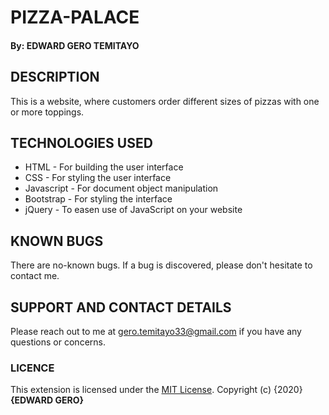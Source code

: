 # PIZZA-PALACE
#### By: **EDWARD GERO TEMITAYO**

## DESCRIPTION
This is a website, where customers order different sizes of pizzas with one or more toppings.

## TECHNOLOGIES USED
* HTML - For building the user interface
* CSS - For styling the user interface
* Javascript - For document object manipulation
* Bootstrap - For styling the interface
* jQuery - To easen use of JavaScript on your website

## KNOWN BUGS
There are no-known bugs. If a bug is discovered, please don't hesitate to contact me.

## SUPPORT AND CONTACT DETAILS
Please reach out to me at gero.temitayo33@gmail.com if you have any questions
or concerns.

### LICENCE
This extension is licensed under the [MIT License](LICENSE).
Copyright (c) {2020} **{EDWARD GERO}**


